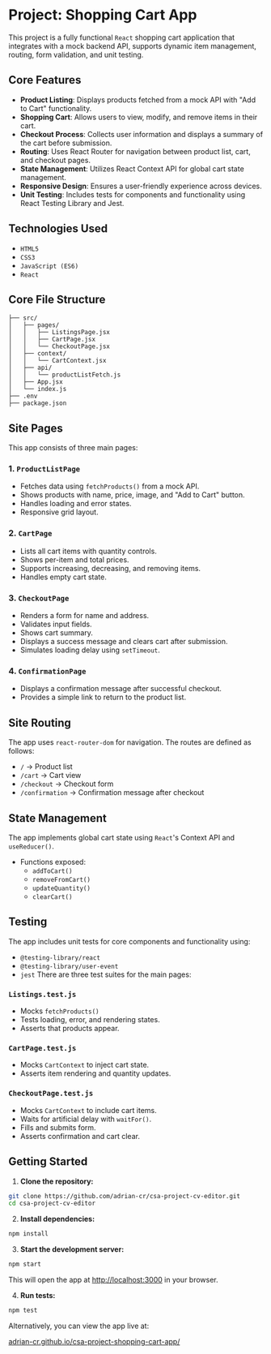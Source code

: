 # Project: Shopping Cart App

This project is a fully functional `React` shopping cart application that integrates with a mock backend API, supports dynamic item management, routing, form validation, and unit testing.

## Core Features
* **Product Listing**: Displays products fetched from a mock API with "Add to Cart" functionality.
* **Shopping Cart**: Allows users to view, modify, and remove items in their cart.
* **Checkout Process**: Collects user information and displays a summary of the cart before submission.
* **Routing**: Uses React Router for navigation between product list, cart, and checkout pages.
* **State Management**: Utilizes React Context API for global cart state management.
* **Responsive Design**: Ensures a user-friendly experience across devices.
* **Unit Testing**: Includes tests for components and functionality using React Testing Library and Jest.

## Technologies Used
* `HTML5`
* `CSS3`
* `JavaScript (ES6)`
* `React`

## Core File Structure

```
├── src/
│   ├── pages/
│   │   ├── ListingsPage.jsx
│   │   ├── CartPage.jsx
│   │   └── CheckoutPage.jsx
│   ├── context/
│   │   └── CartContext.jsx
│   ├── api/
│   │   └── productListFetch.js
│   ├── App.jsx
│   └── index.js
├── .env
├── package.json
```

## Site Pages
This app consists of three main pages:
### 1. `ProductListPage`
* Fetches data using `fetchProducts()` from a mock API.
* Shows products with name, price, image, and "Add to Cart" button.
* Handles loading and error states.
* Responsive grid layout.

### 2. `CartPage`
* Lists all cart items with quantity controls.
* Shows per-item and total prices.
* Supports increasing, decreasing, and removing items.
* Handles empty cart state.

### 3. `CheckoutPage`
* Renders a form for name and address.
* Validates input fields.
* Shows cart summary.
* Displays a success message and clears cart after submission.
* Simulates loading delay using `setTimeout`.

### 4. `ConfirmationPage`
* Displays a confirmation message after successful checkout.
* Provides a simple link to return to the product list.

## Site Routing
The app uses `react-router-dom` for navigation. The routes are defined as follows:
  * `/` → Product list
  * `/cart` → Cart view
  * `/checkout` → Checkout form
  * `/confirmation` → Confirmation message after checkout

## State Management
The app implements global cart state using `React`'s Context API and `useReducer()`.
* Functions exposed:
  * `addToCart()`
  * `removeFromCart()`
  * `updateQuantity()`
  * `clearCart()`

## Testing
The app includes unit tests for core components and functionality using:
* `@testing-library/react`
* `@testing-library/user-event`
* `jest`
There are three test suites for the main pages:

### `Listings.test.js`
* Mocks `fetchProducts()`
* Tests loading, error, and rendering states.
* Asserts that products appear.

### `CartPage.test.js`
* Mocks `CartContext` to inject cart state.
* Asserts item rendering and quantity updates.

### `CheckoutPage.test.js`
* Mocks `CartContext` to include cart items.
* Waits for artificial delay with `waitFor()`.
* Fills and submits form.
* Asserts confirmation and cart clear.

## Getting Started
1. **Clone the repository:**
```bash
git clone https://github.com/adrian-cr/csa-project-cv-editor.git
cd csa-project-cv-editor
```
2. **Install dependencies:**
```bash
npm install
```
3. **Start the development server:**
```bash
npm start
```
This will open the app at [http://localhost:3000](http://localhost:3000) in your browser.

4. **Run tests:**
```bash
npm test
```

Alternatively, you can view the app live at:

[adrian-cr.github.io/csa-project-shopping-cart-app/](https://adrian-cr.github.io/csa-project-shopping-cart-app/)
